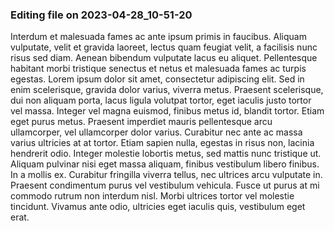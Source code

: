 

### Editing file on 2023-04-28_10-51-20

Interdum et malesuada fames ac ante ipsum primis in faucibus. Aliquam vulputate, velit et gravida laoreet, lectus quam feugiat velit, a facilisis nunc risus sed diam. Aenean bibendum vulputate lacus eu aliquet. Pellentesque habitant morbi tristique senectus et netus et malesuada fames ac turpis egestas. Lorem ipsum dolor sit amet, consectetur adipiscing elit. Sed in enim scelerisque, gravida dolor varius, viverra metus. Praesent scelerisque, dui non aliquam porta, lacus ligula volutpat tortor, eget iaculis justo tortor vel massa. Integer vel magna euismod, finibus metus id, blandit tortor. Etiam eget purus metus. Praesent imperdiet mauris pellentesque arcu ullamcorper, vel ullamcorper dolor varius.
Curabitur nec ante ac massa varius ultricies at at tortor. Etiam sapien nulla, egestas in risus non, lacinia hendrerit odio. Integer molestie lobortis metus, sed mattis nunc tristique ut. Aliquam pulvinar nisi eget massa aliquam, finibus vestibulum libero finibus. In a mollis ex. Curabitur fringilla viverra tellus, nec ultrices arcu vulputate in. Praesent condimentum purus vel vestibulum vehicula. Fusce ut purus at mi commodo rutrum non interdum nisl. Morbi ultrices tortor vel molestie tincidunt. Vivamus ante odio, ultricies eget iaculis quis, vestibulum eget erat.


